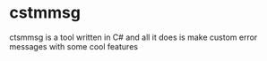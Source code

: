 # cstmmsg
ctsmmsg is a tool written in C# and all it does is make custom error messages with some cool features
